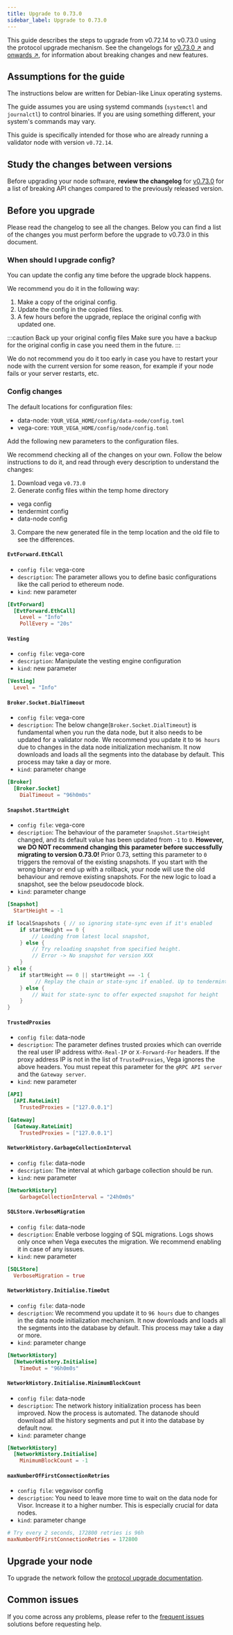 ```yaml
---
title: Upgrade to 0.73.0
sidebar_label: Upgrade to 0.73.0
---
```


This guide describes the steps to upgrade from v0.72.14 to v0.73.0 using the protocol upgrade mechanism. See the changelogs for [v0.73.0 ↗](https://github.com/vegaprotocol/vega/releases/tag/v0.73.0) and [onwards ↗](https://github.com/vegaprotocol/vega/releases/), for information about breaking changes and new features.

## Assumptions for the guide
The instructions below are written for Debian-like Linux operating systems.

The guide assumes you are using systemd commands (`systemctl` and `journalctl`) to control binaries. If you are using something different, your system's commands may vary.

This guide is specifically intended for those who are already running a validator node with version `v0.72.14`.

## Study the changes between versions

Before upgrading your node software, **review the changelog** for [v0.73.0](https://github.com/vegaprotocol/vega/releases/tag/v0.73.0) for a list of breaking API changes compared to the previously released version.

## Before you upgrade

Please read the changelog to see all the changes. Below you can find a list of the changes you must perform before the upgrade to v0.73.0 in this document.

### When should I upgrade config?

You can update the config any time before the upgrade block happens.

We recommend you do it in the following way:

1. Make a copy of the original config.
2. Update the config in the copied files.
3. A few hours before the upgrade, replace the original config with updated one. 

:::caution Back up your original config files
Make sure you have a backup for the original config in case you need them in the future.
:::

We do not recommend you do it too early in case you have to restart your node with the current version for some reason, for example if your node fails or your server restarts, etc.

### Config changes

The default locations for configuration files:

- data-node: `YOUR_VEGA_HOME/config/data-node/config.toml`
- vega-core: `YOUR_VEGA_HOME/config/node/config.toml`

Add the following new parameters to the configuration files.

We recommend checking all of the changes on your own. Follow the below instructions to do it, and read through every description to understand the changes:

1. Download vega `v0.73.0`
2. Generate config files within the temp home directory
  - vega config
  -  tendermint config
  - data-node config
3. Compare the new generated file in the temp location and the old file to see the differences.

#### `EvtForward.EthCall`

- `config file`: vega-core
- `description`: The parameter allows you to define basic configurations like the call period to ethereum node.
- `kind`: new parameter

```toml title="YOUR_VEGA_HOME/config/node/config.toml"
[EvtForward]
  [EvtForward.EthCall]
    Level = "Info"
    PollEvery = "20s"
```

#### `Vesting`

- `config file`: vega-core
- `description`: Manipulate the vesting engine configuration
- `kind`: new parameter

```toml title="YOUR_VEGA_HOME/config/node/config.toml"
[Vesting]
  Level = "Info"
```

#### `Broker.Socket.DialTimeout`

- `config file`: vega-core
- `description`: The below change(`Broker.Socket.DialTimeout`) is fundamental when you run the data node, but it also needs to be updated for a validator node. We recommend you update it to `96 hours` due to changes in the data node initialization mechanism. It now downloads and loads all the segments into the database by default. This process may take a day or more.
- `kind`: parameter change

```toml title="YOUR_VEGA_HOME/config/node/config.toml"
[Broker]
  [Broker.Socket]
    DialTimeout = "96h0m0s"
```

#### `Snapshot.StartHeight`

- `config file`: vega-core
- `description`: The behaviour of the parameter `Snapshot.StartHeight` changed, and its default value has been updated from `-1` to `0`. **However, we DO NOT recommend changing this parameter before successfully migrating to version 0.73.0!** Prior 0.73, setting this parameter to `0` triggers the removal of the existing snapshots. If you start with the wrong binary or end up with a rollback, your node will use the old behaviour and remove existing snapshots. For the new logic to load a snapshot, see the below pseudocode block.
- `kind`: parameter change

```toml title="YOUR_VEGA_HOME/config/node/config.toml"
[Snapshot]
  StartHeight = -1
```

```go title="Load snapshot pseudocode"
if localSnapshots { // so ignoring state-sync even if it's enabled
    if startHeight == 0 {
        // Loading from latest local snapshot,
    } else {
	    // Try reloading snapshot from specified height.
	    // Error -> No snapshot for version XXX
    }
} else {
    if startHeight == 0 || startHeight == -1 {
         // Replay the chain or state-sync if enabled. Up to tendermint to decide.
    } else {
	    // Wait for state-sync to offer expected snapshot for height
    }
}
```

#### `TrustedProxies`

- `config file`: data-node
- `description`: The parameter defines trusted proxies which can override the real user IP address with`X-Real-IP` or `X-Forward-For` headers. If the proxy address IP is not in the list of `TrustedProxies`, Vega ignores the above headers. You must repeat this parameter for the `gRPC API server` and the `Gateway server`.
- `kind`: new parameter

```toml title="YOUR_VEGA_HOME/config/data-node/config.toml"
[API]
  [API.RateLimit]
    TrustedProxies = ["127.0.0.1"]

[Gateway]
  [Gateway.RateLimit]
    TrustedProxies = ["127.0.0.1"]
```

#### `NetworkHistory.GarbageCollectionInterval`

- `config file`: data-node
- `description`: The interval at which garbage collection should be run.
- `kind`: new parameter

```toml title="YOUR_VEGA_HOME/config/data-node/config.toml"
[NetworkHistory]
    GarbageCollectionInterval = "24h0m0s"
```

#### `SQLStore.VerboseMigration`

- `config file`: data-node
- `description`: Enable verbose logging of SQL migrations. Logs shows only once when Vega executes the migration. We recommend enabling it in case of any issues.
- `kind`: new parameter

```toml title="YOUR_VEGA_HOME/config/data-node/config.toml"
[SQLStore]
  VerboseMigration = true
```

#### `NetworkHistory.Initialise.TimeOut`

- `config file`: data-node
- `description`: We recommend you update it to `96 hours` due to changes in the data node initialization mechanism. It now downloads and loads all the segments into the database by default. This process may take a day or more.
- `kind`: parameter change

```toml title="YOUR_VEGA_HOME/config/data-node/config.toml"
[NetworkHistory]
  [NetworkHistory.Initialise]
    TimeOut = "96h0m0s"
```

#### `NetworkHistory.Initialise.MinimumBlockCount`

- `config file`: data-node
- `description`: The network history initialization process has been improved. Now the process is automated. The datanode should download all the history segments and put it into the database by default now.
- `kind`: parameter change

```toml title="YOUR_VEGA_HOME/config/data-node/config.toml"
[NetworkHistory]
  [NetworkHistory.Initialise]
    MinimumBlockCount = -1
```

#### `maxNumberOfFirstConnectionRetries`

- `config file`: vegavisor config
- `description`: You need to leave more time to wait on the data node for Visor. Increase it to a higher number. This is especially crucial for data nodes.
- `kind`: parameter change

```toml title="YOUR_VEGAVISOR_HOME/config.toml"
# Try every 2 seconds, 172800 retries is 96h
maxNumberOfFirstConnectionRetries = 172800
```

## Upgrade your node
To upgrade the network follow the [protocol upgrade documentation](../how-to/upgrade-network.md).

## Common issues
If you come across any problems, please refer to the [frequent issues](../how-to/solve-frequent-issues.md) solutions before requesting help.